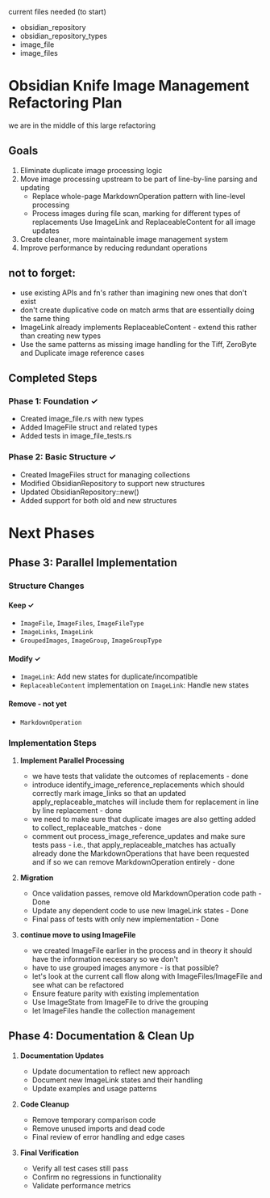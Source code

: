 current files needed (to start)
- obsidian_repository
- obsidian_repository_types
- image_file
- image_files

# Obsidian Knife Image Management Refactoring Plan
we are in the middle of this large refactoring

## Goals
1. Eliminate duplicate image processing logic
2. Move image processing upstream to be part of line-by-line parsing and updating
   - Replace whole-page MarkdownOperation pattern with line-level processing
   - Process images during file scan, marking for different types of replacements
   Use ImageLink and ReplaceableContent for all image updates
3. Create cleaner, more maintainable image management system
4. Improve performance by reducing redundant operations

## not to forget:
- use existing APIs and fn's rather than imagining new ones that don't exist
- don't create duplicative code on match arms that are essentially doing the same thing
- ImageLink already implements ReplaceableContent - extend this rather than creating new types
- Use the same patterns as missing image handling for the Tiff, ZeroByte and Duplicate image reference cases

## Completed Steps

### Phase 1: Foundation ✓
- Created image_file.rs with new types
- Added ImageFile struct and related types
- Added tests in image_file_tests.rs

### Phase 2: Basic Structure ✓
- Created ImageFiles struct for managing collections
- Modified ObsidianRepository to support new structures
- Updated ObsidianRepository::new()
- Added support for both old and new structures

# Next Phases

## Phase 3: Parallel Implementation

### Structure Changes
#### Keep ✓
- `ImageFile`, `ImageFiles`, `ImageFileType`
- `ImageLinks`, `ImageLink`
- `GroupedImages`, `ImageGroup`, `ImageGroupType`

#### Modify ✓
- `ImageLink`: Add new states for duplicate/incompatible 
- `ReplaceableContent` implementation on `ImageLink`: Handle new states

#### Remove - not yet
- `MarkdownOperation`

### Implementation Steps
1. **Implement Parallel Processing**
   - we have tests that validate the outcomes of replacements - done
   - introduce identify_image_reference_replacements which should correctly mark image_links so that an updated apply_replaceable_matches will include them for replacement in line by line replacement - done
   - we need to make sure that duplicate images are also getting added to collect_replaceable_matches - done
   - comment out process_image_reference_updates and make sure tests pass - i.e., that apply_replaceable_matches has actually already done the MarkdownOperations that have been requested and if so we can remove MarkdownOperation entirely - done

2. **Migration**
   - Once validation passes, remove old MarkdownOperation code path - Done
   - Update any dependent code to use new ImageLink states - Done
   - Final pass of tests with only new implementation - Done

4. **continue move to using ImageFile**
   - we created ImageFile earlier in the process and in theory it should have the information necessary so we don't
   - have to use grouped images anymore - is that possible?
   - let's look at the current call flow along with ImageFiles/ImageFile and see what can be refactored
   - Ensure feature parity with existing implementation
   - Use ImageState from ImageFile to drive the grouping
   - let ImageFiles handle the collection management

## Phase 4: Documentation & Clean Up

1. **Documentation Updates**
   - Update documentation to reflect new approach
   - Document new ImageLink states and their handling
   - Update examples and usage patterns

2. **Code Cleanup**
   - Remove temporary comparison code
   - Remove unused imports and dead code
   - Final review of error handling and edge cases

3. **Final Verification**
   - Verify all test cases still pass
   - Confirm no regressions in functionality
   - Validate performance metrics
